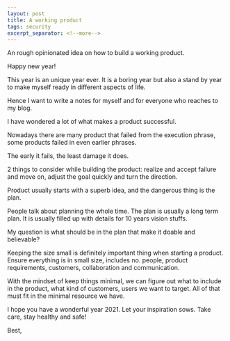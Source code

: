 ```yaml
---
layout: post
title: A working product
tags: security
excerpt_separator: <!--more-->
---
```


An rough opinionated idea on how to build a working product.

<!--more-->

Happy new year!

This year is an unique year ever. It is a boring year but also a stand by year to make myself ready in different aspects
of life.

Hence I want to write a notes for myself and for everyone who reaches to my blog.

I have wondered a lot of what makes a product successful.

Nowadays there are many product that failed from the execution phrase, some products failed in even earlier phrases.

The early it fails, the least damage it does.

2 things to consider while building the product: realize and accept failure and move on, adjust the goal quickly and
turn the direction.

Product usually starts with a superb idea, and the dangerous thing is the plan.

People talk about planning the whole time. The plan is usually a long term plan.
It is usually filled up with details for 10 years vision stuffs.

My question is what should be in the plan that make it doable and believable?

Keeping the size small is definitely important thing when starting a product.
Ensure everything is in small size, includes no. people, product requirements, customers, collaboration and communication.

With the mindset of keep things minimal, we can figure out what to include in the product, what kind of customers, users
we want to target. All of that must fit in the minimal resource we have.

I hope you have a wonderful year 2021. Let your inspiration sows. Take care, stay healthy and safe!

Best,
